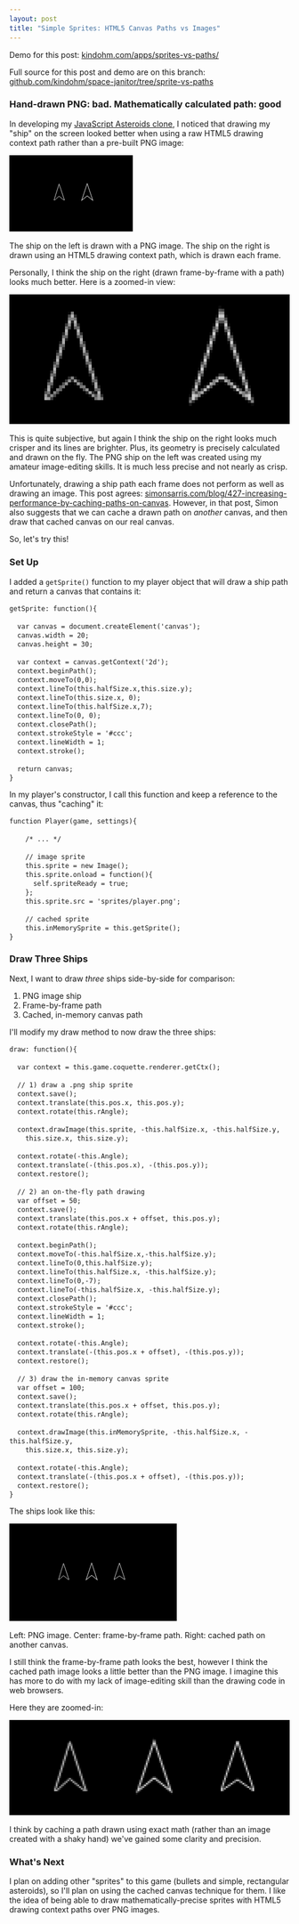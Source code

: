 ```yaml
---
layout: post
title: "Simple Sprites: HTML5 Canvas Paths vs Images"
---
```


<p>Demo for this post: <a href="/apps/sprites-vs-paths/">kindohm.com/apps/sprites-vs-paths/</a></p>

<p>Full source for this post and demo are on this branch:
<a href="https://github.com/kindohm/space-janitor/tree/sprite-vs-paths">github.com/kindohm/space-janitor/tree/sprite-vs-paths</a></p>

<h3>Hand-drawn PNG: bad. Mathematically calculated path: good</h3>

<p>In developing my <a href="http://kindohm.com/blog/2013/05/24/coquette-javascript-game-spacehsips.html">JavaScript 
	Asteroids clone</a>, I noticed that drawing my "ship" on the screen looked
	better when using a raw HTML5 drawing context path rather than a pre-built PNG
	image:</p>

<p><img src="/hodsmedia/png-vs-path.png" alt="path vs png" /></p>

<p>The ship on the left is drawn with a PNG image. The ship on the right
	is drawn using an HTML5 drawing context path, which is drawn each frame.</p>

<p>Personally, I think the ship on the right (drawn frame-by-frame with a path)
	looks much better. Here is a zoomed-in view:</p>

<p><img src="/hodsmedia/png-vs-path-zoomed.png" alt="path vs png zoomed"/></p>

<p>This is quite subjective, but again I think the ship on the right looks
	much crisper and its lines are brighter. Plus, its geometry is 
	precisely calculated and drawn on the fly. The PNG ship on the left 
	was created using my amateur image-editing skills. It is much less
	precise and not nearly as crisp.</p>

<p>Unfortunately, drawing a ship path each frame does not perform as
	well as drawing an image. This post agrees: 
	<a href="http://simonsarris.com/blog/427-increasing-performance-by-caching-paths-on-canvas">simonsarris.com/blog/427-increasing-performance-by-caching-paths-on-canvas</a>. However, in that post, Simon
	also suggests that we can cache a drawn path on <em>another</em>
	canvas, and then draw that cached canvas on our real canvas.</p>

<p>So, let's try this!</p>

<h3>Set Up</h3>

<p>I added a <code>getSprite()</code> function to my player object that
	will draw a ship path and return a canvas that contains it:</p>

<pre><code>getSprite: function(){

  var canvas = document.createElement('canvas');
  canvas.width = 20;
  canvas.height = 30;
  
  var context = canvas.getContext('2d');
  context.beginPath();
  context.moveTo(0,0);
  context.lineTo(this.halfSize.x,this.size.y);
  context.lineTo(this.size.x, 0);
  context.lineTo(this.halfSize.x,7);
  context.lineTo(0, 0);
  context.closePath();
  context.strokeStyle = '#ccc';
  context.lineWidth = 1;
  context.stroke();

  return canvas;
}</code></pre>

<p>In my player's constructor, I call this function and keep a reference
	to the canvas, thus "caching" it:</p>

<pre><code>function Player(game, settings){

	/* ... */

	// image sprite
	this.sprite = new Image();
	this.sprite.onload = function(){
	  self.spriteReady = true;
	};
	this.sprite.src = 'sprites/player.png';

	// cached sprite
	this.inMemorySprite = this.getSprite();
}</code></pre>

<h3>Draw Three Ships</h3>

<p>Next, I want to draw <em>three</em> ships side-by-side 
	for comparison:</p>

<ol>
	<li>PNG image ship</li>
	<li>Frame-by-frame path</li>
	<li>Cached, in-memory canvas path</li>
</ol>

<p>I'll modify my draw method to now draw the three ships:</p>

<pre><code>draw: function(){

  var context = this.game.coquette.renderer.getCtx();

  // 1) draw a .png ship sprite
  context.save();
  context.translate(this.pos.x, this.pos.y);
  context.rotate(this.rAngle);
  
  context.drawImage(this.sprite, -this.halfSize.x, -this.halfSize.y,
    this.size.x, this.size.y);

  context.rotate(-this.Angle);
  context.translate(-(this.pos.x), -(this.pos.y));
  context.restore();      

  // 2) an on-the-fly path drawing
  var offset = 50;
  context.save();
  context.translate(this.pos.x + offset, this.pos.y);
  context.rotate(this.rAngle);

  context.beginPath();
  context.moveTo(-this.halfSize.x,-this.halfSize.y);
  context.lineTo(0,this.halfSize.y);
  context.lineTo(this.halfSize.x, -this.halfSize.y);
  context.lineTo(0,-7);
  context.lineTo(-this.halfSize.x, -this.halfSize.y);
  context.closePath();
  context.strokeStyle = '#ccc';
  context.lineWidth = 1;
  context.stroke();

  context.rotate(-this.Angle);
  context.translate(-(this.pos.x + offset), -(this.pos.y));
  context.restore();      

  // 3) draw the in-memory canvas sprite      
  var offset = 100;
  context.save();
  context.translate(this.pos.x + offset, this.pos.y);
  context.rotate(this.rAngle);

  context.drawImage(this.inMemorySprite, -this.halfSize.x, -this.halfSize.y,
    this.size.x, this.size.y);

  context.rotate(-this.Angle);
  context.translate(-(this.pos.x + offset), -(this.pos.y));
  context.restore();      
}</code></pre>

<p>The ships look like this:</p>

<p><img src="/hodsmedia/three-ships.png" alt="three ships" /></p>

<p>Left: PNG image. Center: frame-by-frame path. Right: cached
	path on another canvas.</p>

<p>I still think the frame-by-frame path looks the best, however
	I think the cached path image looks a little better than the
	PNG image. I imagine this has more to do with my lack of 
	image-editing skill than the drawing code in web browsers.</p>

<p>Here they are zoomed-in:</p>

<p><img src="/hodsmedia/three-ships-zoomed.png" alt="three ships zoomed"/></p>

<p>I think by caching a path drawn using exact math (rather than an image created
	with a shaky hand) we've gained some clarity and precision.</p>

<h3>What's Next</h3>

<p>I plan on adding other "sprites" to this game (bullets and simple, rectangular 
	asteroids), so I'll plan on using the cached canvas technique for them. I
	like the idea of being able to draw mathematically-precise sprites with 
	HTML5 drawing context paths over PNG images. </p>
